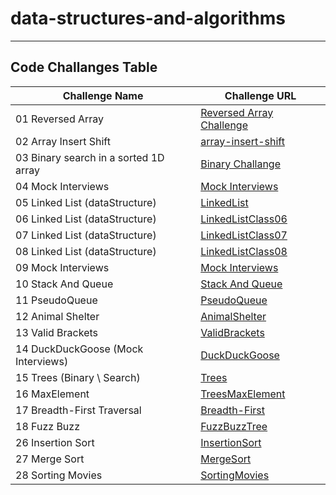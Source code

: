 # data-structures-and-algorithms

---

## Code Challanges Table

| Challenge Name                        | Challenge URL                                            |
|---------------------------------------|----------------------------------------------------------|
| 01 Reversed Array                     | [Reversed Array Challenge](./CodeChallenge01/Main.java)  |
| 02 Array Insert Shift                 | [array-insert-shift](./CodeChallange02/Main.java)        |
| 03 Binary search in a sorted 1D array | [Binary Challange](./CodeChallange03/CodeChallange03.md) |
| 04 Mock Interviews                    | [Mock Interviews](./CodeChallange04/CodeChallange04.md)  |
| 05 Linked List (dataStructure)        | [LinkedList](./LinkedList/LinkedList.md)                 |
| 06 Linked List (dataStructure)        | [LinkedListClass06](./LinkedList/LinkedListClass06.md)   |
| 07 Linked List (dataStructure)        | [LinkedListClass07](./LinkedList/LinkedListClass07.md)   |
| 08 Linked List (dataStructure)        | [LinkedListClass08](./LinkedList/LinkedListClass08.md)   |
| 09 Mock Interviews                    | [Mock Interviews](./LinkedList/LinkedListClass09.md)     |
| 10 Stack And Queue                    | [Stack And Queue](./StackAndQueue/StackAndQueue.md)      |
| 11 PseudoQueue                        | [PseudoQueue](./StackAndQueue/PseudoQueue.md)            |
| 12 Animal Shelter                     | [AnimalShelter](./StackAndQueue/AnimalShelter.md)        |
| 13 Valid Brackets                     | [ValidBrackets](./StackAndQueue/ValidBrackets.md)        |
| 14 DuckDuckGoose (Mock Interviews)    | [DuckDuckGoose](./StackAndQueue/DuckDuckGoose.md)        |
| 15 Trees (Binary \\ Search)           | [Trees](./Trees/Trees.md)                                |
| 16 MaxElement                         | [TreesMaxElement](./Trees/Max.md)                        |
| 17 Breadth-First Traversal            | [Breadth-First](./Trees/breadthFirst.md)                 |
| 18 Fuzz Buzz                          | [FuzzBuzzTree](./Trees/FuzzBuzzTree.md)                  |
| 26 Insertion Sort                     | [InsertionSort](./InsertionSort/InsertionSort.md)        |
| 27 Merge Sort                         | [MergeSort](./mergeSort/mergeSort.md)                    |
| 28 Sorting Movies                     | [SortingMovies](.SortingMovies/SortingMovies.md)                |
